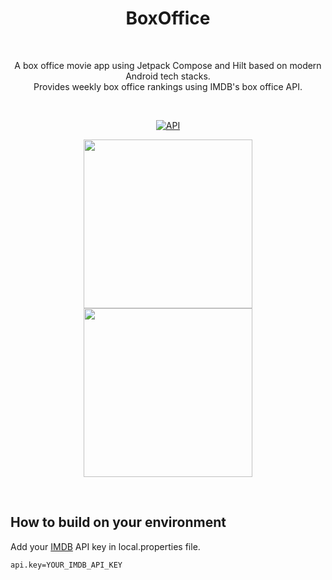 <h1 align="center">BoxOffice</h1></br>

<p align="center">  
A box office movie app using Jetpack Compose and Hilt based on modern Android tech stacks. <br> 
Provides weekly box office rankings using IMDB's box office API.
</p>

<br/>

<p align="center">
  <a href="https://android-arsenal.com/api?level=23">
    <img alt="API" src="https://img.shields.io/badge/API-23%2B-brightgreen.svg?style=flat"/>
  </a>
</p>

<p align="center">
  <img src="preview/img1.gif" width="270"/>
  <img src="preview/img2.gif" width="270"/>
</p>

<br/>

## How to build on your environment

Add your [IMDB](https://imdb-api.com/) API key in local.properties file.

```properties
api.key=YOUR_IMDB_API_KEY
```

